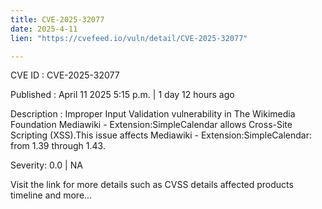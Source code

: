 ```yaml
---
title: CVE-2025-32077
date: 2025-4-11
lien: "https://cvefeed.io/vuln/detail/CVE-2025-32077"

---
```


CVE ID : CVE-2025-32077

Published :  April 11
2025
5:15 p.m. | 1 day
12 hours ago

Description : Improper Input Validation vulnerability in The Wikimedia Foundation Mediawiki - Extension:SimpleCalendar allows Cross-Site Scripting (XSS).This issue affects Mediawiki - Extension:SimpleCalendar: from 1.39 through 1.43.

Severity: 0.0 | NA

Visit the link for more details
such as CVSS details
affected products
timeline
and more...
